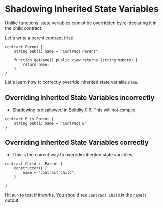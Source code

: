 # Shadowing Inherited State Variables

Unlike functions, state variables cannot be overridden by re-declaring it in the child contract.

Let's write a parent contract first:

```
contract Parent {
    string public name = "Contract Parent";

    function getName() public view returns (string memory) {
        return name;
    }
}
```

Let's learn how to correctly override inherited state variable `name`.

## Overriding Inherited State Variables incorrectly

- Shadowing is disallowed in Solidity 0.6. This will not compile

```
contract B is Parent {
    string public name = "Contract B";
}
```

## Overriding Inherited State Variables correctly

- This is the correct way to override inherited state variables.

```
contract Child is Parent {
    constructor() {
        name = "Contract Child";
    }

}
```

Hit `Run` to test if it works.
You should see `Contract Child` in the `name()` output.
